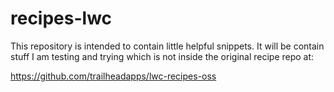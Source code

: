 # recipes-lwc

This repository is intended to contain little helpful snippets. It will be contain stuff I am testing and trying which is not inside the original recipe repo at:

https://github.com/trailheadapps/lwc-recipes-oss
